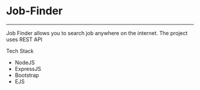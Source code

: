 # Job-Finder
<hr>
Job Finder allows you to search job anywhere on the internet.
The project uses REST API

Tech Stack
<ul>
  <li>NodeJS</li>
  <li>ExpressJS</li>
  <li>Bootstrap</li>
  <li>EJS</li>
</ul>

